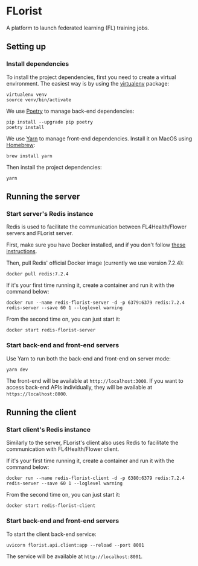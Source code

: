 # FLorist

A platform to launch federated learning (FL) training jobs.

## Setting up

### Install dependencies

To install the project dependencies, first you need to create a virtual environment.
The easiest way is by using the [virtualenv](https://pypi.org/project/virtualenv/) package:

```shell
virtualenv venv
source venv/bin/activate
```

We use [Poetry](https://python-poetry.org/) to manage back-end dependencies:

```shell
pip install --upgrade pip poetry
poetry install
```

We use [Yarn](https://yarnpkg.com/) to manage front-end dependencies. Install it on MacOS
using [Homebrew](https://brew.sh/):

```shell
brew install yarn
```

Then install the project dependencies:
```shell
yarn
```

## Running the server

### Start server's Redis instance

Redis is used to facilitate the communication between FL4Health/Flower servers and
FLorist server.

First, make sure you have Docker installed, and if you don't follow
[these instructions](https://docs.docker.com/desktop/).

Then, pull Redis' official Docker image (currently we use version 7.2.4):
```shell
docker pull redis:7.2.4
```

If it's your first time running it, create a container and run it with the command below:
```shell
docker run --name redis-florist-server -d -p 6379:6379 redis:7.2.4 redis-server --save 60 1 --loglevel warning
```

From the second time on, you can just start it:
```shell
docker start redis-florist-server
```

### Start back-end and front-end servers

Use Yarn to run both the back-end and front-end on server mode:

```shell
yarn dev
```

The front-end will be available at `http://localhost:3000`. If you want to access
back-end APIs individually, they will be available at `https://localhost:8000`.

## Running the client

### Start client's Redis instance

Similarly to the server, FLorist's client also uses Redis to facilitate the
communication with FL4Health/Flower client.

If it's your first time running it, create a container and run it with the command below:
```shell
docker run --name redis-florist-client -d -p 6380:6379 redis:7.2.4 redis-server --save 60 1 --loglevel warning
```

From the second time on, you can just start it:
```shell
docker start redis-florist-client
```

### Start back-end and front-end servers

To start the client back-end service:

```shell
uvicorn florist.api.client:app --reload --port 8001
```

The service will be available at `http://localhost:8001`.
